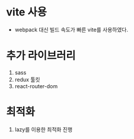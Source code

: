 # vite 사용
- webpack 대신 빌드 속도가 빠른 vite를 사용하였다.

# 추가 라이브러리

1. sass
2. redux 툴킷
3. react-router-dom

# 최적화

1. lazy를 이용한 최적화 진행
